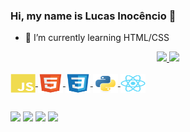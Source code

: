 ### Hi, my name is Lucas Inocêncio 👋


- 🌱 I’m currently learning HTML/CSS



<div align="center">
  <a href="https://github.com/lucasinocencio1">
  <img height="180em" src="https://github-readme-stats.vercel.app/api?username=lucasinocencio1&show_icons=true&theme=dark&include_all_commits=true&count_private=true"/>
  <img height="180em" src="https://github-readme-stats.vercel.app/api/top-langs/?username=lucasinocencio1&layout=compact&langs_count=7&theme=dark"/>
</div>
<div style="display: inline_block"><br>
  <img align="center" alt="Rafa-Js" height="30" width="40" src="https://raw.githubusercontent.com/devicons/devicon/master/icons/javascript/javascript-plain.svg">
  <img align="center" alt="Rafa-HTML" height="30" width="40" src="https://raw.githubusercontent.com/devicons/devicon/master/icons/html5/html5-original.svg">
  <img align="center" alt="Rafa-CSS" height="30" width="40" src="https://raw.githubusercontent.com/devicons/devicon/master/icons/css3/css3-original.svg">
  <img align="center" alt="Rafa-Python" height="30" width="40" src="https://raw.githubusercontent.com/devicons/devicon/master/icons/python/python-original.svg">
  <img align="center" alt="Rafa-React" height="30" width="40" src="https://raw.githubusercontent.com/devicons/devicon/master/icons/react/react-original.svg">
  
 
  
  ##
  
  <div> 
  <a href="https://instagram.com/lucasinocencio_" target="_blank" rel="external"><img src="https://img.shields.io/badge/-Instagram-%23E4405F?style=for-the-badge&logo=instagram&logoColor=white" target="_blank"></a>
 <a href="https://twitter.com/inocenxio" target="_blank"rel="external"><img src="https://img.shields.io/badge/twitter-7289DA?style=for-the-badge&logo=discord&logoColor=white" target="_blank"></a> 
  <a href = "mailto:lucasinovo13@gmail.com"><img src="https://img.shields.io/badge/-Gmail-%23333?style=for-the-badge&logo=gmail&logoColor=white" target="_blank"rel="external"></a>
  <a href="https://www.linkedin.com/in/lucas-inocêncio-a31297176/" target="_blank"><img src="https://img.shields.io/badge/-LinkedIn-%230077B5?style=for-the-badge&logo=linkedin&logoColor=white" target="_blank"rel="external"></a> 
    
  </div>
